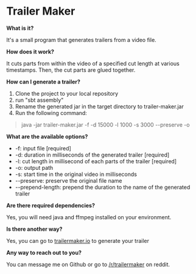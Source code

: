 # Trailer Maker
**What is it?**

It's a small program that generates trailers from a video file.

**How does it work?**

It cuts parts from within the video of a specified cut length at various timestamps. Then, the cut parts are glued together.

**How can I generate a trailer?**
 1. Clone the project to your local repository
 2. run "sbt assembly"
 3. Rename the generated jar in the target directory to trailer-maker.jar
 4. Run the following command: 
 >java -jar trailer-maker.jar -f <input-file-path> -d 15000 -l 1000 -s 3000 --preserve -o <output-path>

**What are the available options?**
 * -f: input file [required]
 * -d: duration in milliseconds of the generated trailer [required]
 * -l: cut length in millisecond of each parts of the trailer [required]
 * -o: output path
 * -s: start time in the original video in milliseconds
 * --preserve: preserve the original file name
 * --prepend-length: prepend the duration to the name of the generated trailer

**Are there required dependencies?**

Yes, you will need java and ffmpeg installed on your environment.

**Is there another way?**

Yes, you can go to [trailermaker.io](http://trailermaker.io) to generate your trailer

**Any way to reach out to you?**

You can message me on Github or go to  [/r/trailermaker](https://www.reddit.com/r/trailermaker/) on reddit.